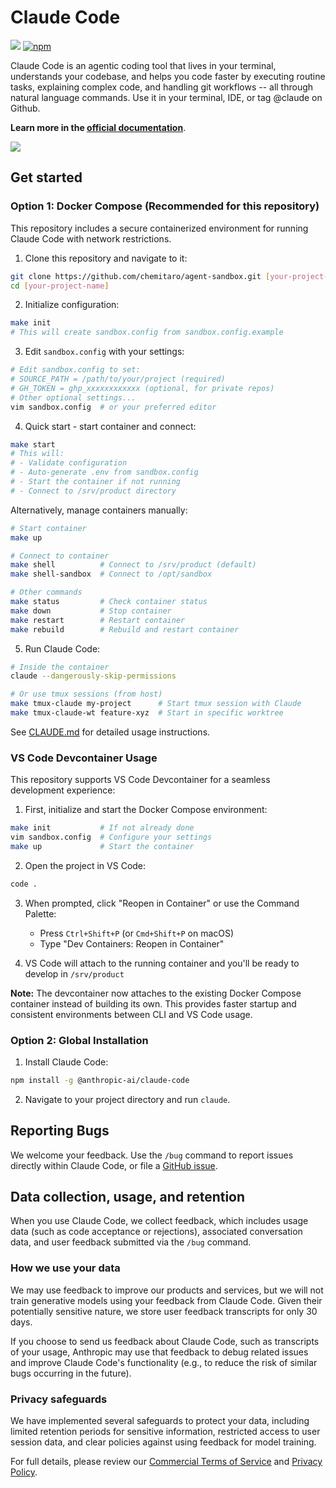 # Claude Code

![](https://img.shields.io/badge/Node.js-18%2B-brightgreen?style=flat-square) [![npm]](https://www.npmjs.com/package/@anthropic-ai/claude-code)

[npm]: https://img.shields.io/npm/v/@anthropic-ai/claude-code.svg?style=flat-square

Claude Code is an agentic coding tool that lives in your terminal, understands your codebase, and helps you code faster by executing routine tasks, explaining complex code, and handling git workflows -- all through natural language commands. Use it in your terminal, IDE, or tag @claude on Github.

**Learn more in the [official documentation](https://docs.anthropic.com/en/docs/claude-code/overview)**.

<img src="./demo.gif" />

## Get started

### Option 1: Docker Compose (Recommended for this repository)

This repository includes a secure containerized environment for running Claude Code with network restrictions.

1. Clone this repository and navigate to it:
```sh
git clone https://github.com/chemitaro/agent-sandbox.git [your-project-name]
cd [your-project-name]
```

2. Initialize configuration:
```sh
make init
# This will create sandbox.config from sandbox.config.example
```

3. Edit `sandbox.config` with your settings:
```sh
# Edit sandbox.config to set:
# SOURCE_PATH = /path/to/your/project (required)
# GH_TOKEN = ghp_xxxxxxxxxxxx (optional, for private repos)
# Other optional settings...
vim sandbox.config  # or your preferred editor
```

4. Quick start - start container and connect:
```sh
make start
# This will:
# - Validate configuration
# - Auto-generate .env from sandbox.config
# - Start the container if not running
# - Connect to /srv/product directory
```

Alternatively, manage containers manually:
```sh
# Start container
make up

# Connect to container
make shell          # Connect to /srv/product (default)
make shell-sandbox  # Connect to /opt/sandbox

# Other commands
make status         # Check container status
make down           # Stop container
make restart        # Restart container
make rebuild        # Rebuild and restart container
```

5. Run Claude Code:
```sh
# Inside the container
claude --dangerously-skip-permissions

# Or use tmux sessions (from host)
make tmux-claude my-project      # Start tmux session with Claude
make tmux-claude-wt feature-xyz  # Start in specific worktree
```

See [CLAUDE.md](./CLAUDE.md) for detailed usage instructions.

### VS Code Devcontainer Usage

This repository supports VS Code Devcontainer for a seamless development experience:

1. First, initialize and start the Docker Compose environment:
```sh
make init           # If not already done
vim sandbox.config  # Configure your settings
make up             # Start the container
```

2. Open the project in VS Code:
```sh
code .
```

3. When prompted, click "Reopen in Container" or use the Command Palette:
   - Press `Ctrl+Shift+P` (or `Cmd+Shift+P` on macOS)
   - Type "Dev Containers: Reopen in Container"

4. VS Code will attach to the running container and you'll be ready to develop in `/srv/product`

**Note:** The devcontainer now attaches to the existing Docker Compose container instead of building its own. This provides faster startup and consistent environments between CLI and VS Code usage.

### Option 2: Global Installation

1. Install Claude Code:

```sh
npm install -g @anthropic-ai/claude-code
```

2. Navigate to your project directory and run `claude`.

## Reporting Bugs

We welcome your feedback. Use the `/bug` command to report issues directly within Claude Code, or file a [GitHub issue](https://github.com/anthropics/claude-code/issues).

## Data collection, usage, and retention

When you use Claude Code, we collect feedback, which includes usage data (such as code acceptance or rejections), associated conversation data, and user feedback submitted via the `/bug` command.

### How we use your data

We may use feedback to improve our products and services, but we will not train generative models using your feedback from Claude Code. Given their potentially sensitive nature, we store user feedback transcripts for only 30 days.

If you choose to send us feedback about Claude Code, such as transcripts of your usage, Anthropic may use that feedback to debug related issues and improve Claude Code's functionality (e.g., to reduce the risk of similar bugs occurring in the future).

### Privacy safeguards

We have implemented several safeguards to protect your data, including limited retention periods for sensitive information, restricted access to user session data, and clear policies against using feedback for model training.

For full details, please review our [Commercial Terms of Service](https://www.anthropic.com/legal/commercial-terms) and [Privacy Policy](https://www.anthropic.com/legal/privacy).
